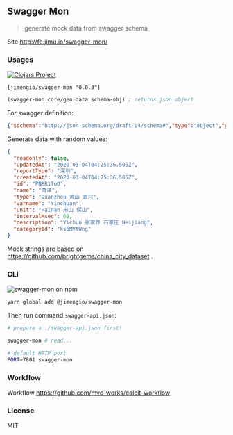 
Swagger Mon
----

> generate mock data from swagger schema


Site http://fe.jimu.io/swagger-mon/

### Usages

[![Clojars Project](https://img.shields.io/clojars/v/jimengio/swagger-mon.svg)](https://clojars.org/jimengio/swagger-mon)

```edn
[jimengio/swagger-mon "0.0.3"]
```

```clojure
(swagger-mon.core/gen-data schema-obj) ; returns json object
```

For swagger definition:

```json
{"$schema":"http://json-schema.org/draft-04/schema#","type":"object","properties":{"id":{"type":"string"},"categoryId":{"type":"string"},"name":{"type":"string"},"varname":{"type":"string"},"type":{"type":"string"},"unit":{"type":"string"},"readonly":{"type":"boolean"},"reportType":{"type":"string"},"intervalMsec":{"type":"number"},"description":{"type":"string"},"createdAt":{"type":"string"},"updatedAt":{"type":"string"}}}
```

Generate data with random values:

```json
{
  "readonly": false,
  "updatedAt": "2020-03-04T04:25:36.505Z",
  "reportType": "深圳",
  "createdAt": "2020-03-04T04:25:36.505Z",
  "id": "PN8R1ToO",
  "name": "菏泽",
  "type": "Quanzhou 黄山 嘉兴",
  "varname": "Yinchuan",
  "unit": "Hainan 舟山 保山",
  "intervalMsec": 69,
  "description": "Yichun 张家界 石家庄 Neijiang",
  "categoryId": "ks6MVtWng"
}
```

Mock strings are based on https://github.com/brightgems/china_city_dataset .

### CLI

![swagger-mon on npm](https://img.shields.io/npm/v/@jimengio/swagger-mon.svg)

```bash
yarn global add @jimengio/swagger-mon
```

Then run command `swagger-api.json`:

```bash
# prepare a ./swagger-api.json first!

swagger-mon # read...

# default HTTP port
PORT=7801 swagger-mon
```

### Workflow

Workflow https://github.com/mvc-works/calcit-workflow

### License

MIT
